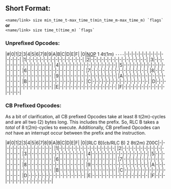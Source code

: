 ## Short Format:
``<name/link> size min_time_t-max_time_t(min_time_m-max_time_m) `flags` `` **or**  
``<name/link> size time_t(time_m) `flags` ``
### Unprefixed Opcodes:

|#|0|1|2|3|4|5|6|7|8|9|A|B|C|D|E|F|
|0|[NOP](nm/NOP) 1 4t(1m) `----`|-|-|-|-|-|-|-|-|-|-|-|-|-|-|-|
|1|-|-|-|-|-|-|-|-|-|-|-|-|-|-|-|-|
|2|-|-|-|-|-|-|-|-|-|-|-|-|-|-|-|-|
|3|-|-|-|-|-|-|-|-|-|-|-|-|-|-|-|-|
|4|-|-|-|-|-|-|-|-|-|-|-|-|-|-|-|-|
|5|-|-|-|-|-|-|-|-|-|-|-|-|-|-|-|-|
|6|-|-|-|-|-|-|-|-|-|-|-|-|-|-|-|-|
|7|-|-|-|-|-|-|-|-|-|-|-|-|-|-|-|-|
|8|-|-|-|-|-|-|-|-|-|-|-|-|-|-|-|-|
|9|-|-|-|-|-|-|-|-|-|-|-|-|-|-|-|-|
|A|-|-|-|-|-|-|-|-|-|-|-|-|-|-|-|-|
|B|-|-|-|-|-|-|-|-|-|-|-|-|-|-|-|-|
|C|-|-|-|-|-|-|-|-|-|-|-|-|-|-|-|-|
|D|-|-|-|-|-|-|-|-|-|-|-|-|-|-|-|-|
|E|-|-|-|-|-|-|-|-|-|-|-|-|-|-|-|-|
|F|-|-|-|-|-|-|-|-|-|-|-|-|-|-|-|-|

### CB Prefixed Opcodes:
As a bit of clarification, all CB prefixed Opcodes take at least 8 t(2m)-cycles and are all two (2) bytes long. This includes the prefix. So, RLC B takes a _total_ of 8 t(2m)-cycles to execute. Additionally, CB prefixed Opcodes can _not_ have an interrupt occur between the prefix and the instruction.

|#|0|1|2|3|4|5|6|7|8|9|A|B|C|D|E|F|
|0|[RLC B](cb/RLC B) 2 8t(2m) Z00C|-|-|-|-|-|-|-|-|-|-|-|-|-|-|-|
|1|-|-|-|-|-|-|-|-|-|-|-|-|-|-|-|-|
|2|-|-|-|-|-|-|-|-|-|-|-|-|-|-|-|-|
|3|-|-|-|-|-|-|-|-|-|-|-|-|-|-|-|-|
|4|-|-|-|-|-|-|-|-|-|-|-|-|-|-|-|-|
|5|-|-|-|-|-|-|-|-|-|-|-|-|-|-|-|-|
|6|-|-|-|-|-|-|-|-|-|-|-|-|-|-|-|-|
|7|-|-|-|-|-|-|-|-|-|-|-|-|-|-|-|-|
|8|-|-|-|-|-|-|-|-|-|-|-|-|-|-|-|-|
|9|-|-|-|-|-|-|-|-|-|-|-|-|-|-|-|-|
|A|-|-|-|-|-|-|-|-|-|-|-|-|-|-|-|-|
|B|-|-|-|-|-|-|-|-|-|-|-|-|-|-|-|-|
|C|-|-|-|-|-|-|-|-|-|-|-|-|-|-|-|-|
|D|-|-|-|-|-|-|-|-|-|-|-|-|-|-|-|-|
|E|-|-|-|-|-|-|-|-|-|-|-|-|-|-|-|-|
|F|-|-|-|-|-|-|-|-|-|-|-|-|-|-|-|-|
